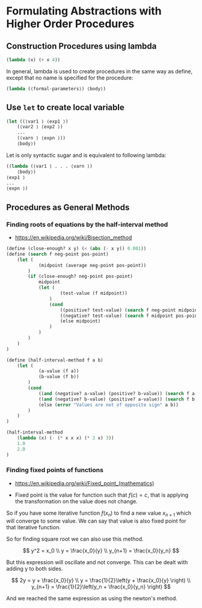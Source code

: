 # Formulating Abstractions with Higher Order Procedures

## Construction Procedures using lambda

```lisp
(lambda (x) (+ x 4))
```

In general, lambda is used to create procedures in the same way as
define, except that no name is specified for the procedure:

```lisp
(lambda (⟨formal-parameters⟩) ⟨body⟩)
```

## Use `let` to create local variable

```lisp
(let ((⟨var1 ⟩ ⟨exp1 ⟩)
    (⟨var2 ⟩ ⟨exp2 ⟩)
    ...
    (⟨varn ⟩ ⟨expn ⟩))
    ⟨body⟩)
```

Let is only syntactic sugar and is equivalent to following lambda:

```lisp
((lambda (⟨var1 ⟩ . . . ⟨varn ⟩)
    ⟨body⟩)
⟨exp1 ⟩
...
⟨expn ⟩)
```


## Procedures as General Methods

### Finding roots of equations by the half-interval method

- <https://en.wikipedia.org/wiki/Bisection_method>

```lisp
(define (close-enough? x y) (< (abs (- x y)) 0.001))
(define (search f neg-point pos-point)
    (let (
            (midpoint (average neg-point pos-point))
        )
        (if (close-enough? neg-point pos-point)
            midpoint
            (let (
                    (test-value (f midpoint))
                )
                (cond 
                    ((positive? test-value) (search f neg-point midpoint))
                    ((negative? test-value) (search f midpoint pos-point))
                    (else midpoint)
                )
            )
        )
    )
)

(define (half-interval-method f a b)
    (let (
            (a-value (f a))
            (b-value (f b))
        )
        (cond 
            ((and (negative? a-value) (positive? b-value)) (search f a b))
            ((and (negative? b-value) (positive? a-value)) (search f b a))
            (else (error "Values are not of opposite sign" a b))
        )
    )
)

(half-interval-method 
    (lambda (x) (- (* x x x) (* 2 x) 3))
    1.0
    2.0
)
```

### Finding fixed points of functions

- <https://en.wikipedia.org/wiki/Fixed_point_(mathematics)>

- Fixed point is the value for function such that $f(c) = c$, that is applying the transformation on the value does not change.

So if you have some iterative function $f(x_n)$ to find a new value $x_{n+1}$ which will converge to some value.
We can say that value is also fixed point for that iterative function.

So for finding square root we can also use this method.

$$
y^2 = x_0 \\
y = \frac{x_0}{y} \\
y_{n+1} = \frac{x_0}{y_n}
$$

But this expression will oscillate and not converge. This can be dealt with adding y to both sides.

$$
2y = y + \frac{x_0}{y} \\
y = \frac{1}{2}\left(y + \frac{x_0}{y} \right) \\
y_{n+1} = \frac{1}{2}\left(y_n + \frac{x_0}{y_n} \right)
$$

And we reached the same expression as using the newton's method.

